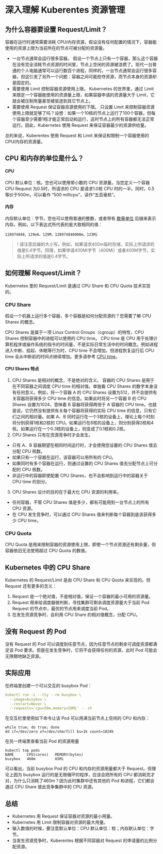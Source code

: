 # 深入理解 Kuberentes 资源管理

## 为什么容器要设置 Request/Limit？

容器在运行时通常需要消耗 CPU/内存资源，假设没有任何配置的情况下，容器能使用的资源上限为当前所在的节点可被分配的资源量。
- 一台节点通常会运行很多容器。
假设一个节点上只有一个容器，那么这个容器在没有完全消耗节点资源的时间里，节点上空闲的资源被浪费了。现代一台普通的个人电脑通常可以运行数百个进程，同样的，一台节点通常会运行很多容器，但这引发了另外一个问题：容器之间可能抢夺资源，而节点本身的资源却是固定的。
- 需要使用 Limit 控制容器资源使用上限。
 Kubernetes 的世界里，通过 Limit 来限定一个容器能使用的资源量上限，如果容器申请的资源量大于 Limit，它就会被压制用量甚至被驱逐到其它节点上。
- 需要使用 Request 保证容器资源使用的下限。
只设置 Limit 来控制容器资源使用上限就足够了吗？设想：如果一个10核的节点上运行了100个容器，但每个容器至少需要1核才能正常启动和运行，这时节点上的所有容器都无法正常运行。因此，Kubernetes 使用 Request 来保证容器最少的资源供给量。

总的来说，Kuberentes 使用 Request 和 Limit 来保证和限制一个容器使用的 CPU/内存的资源量。

## CPU 和内存的单位是什么？
#### CPU
CPU 默认单位：核。您也可以使用带小数的 CPU 资源量。当您定义一个容器 CPU Request 为0.5时，所请求的 CPU 是请求1.0核 CPU 时的一半。同时，0.5等价于500m，可以看作 “500 millicpu”，读作“五百毫核”。

#### 内存
内存默认单位：字节。您也可以使用普通的整数，或者带有 [数量单位](https://kubernetes.io/zh-cn/docs/reference/kubernetes-api/common-definitions/quantity/) 后缀来表示内存。例如，以下表达式所代表的是大致相同的值：
```
128974848、129e6、129M、128974848000m、123Mi
```

>! 请注意后缀的大小写。例如，如果请求400m临时存储，实际上所请求的值是0.4字节。同理，如果申请400Mi字节（400Mi）或者400M字节，实际上所请求的值是0.4字节。 
>

## 如何理解 Request/Limit？

Kubernetes 里的 Request/Limit 是通过 CPU Share 和 CPU Quota 技术实现的。

### CPU Share

假设一个机器上运行多个容器，多个容器是如何分配资源的？您需要了解 CPU Shares 的概念。

CPU Shares 是属于一项 Linux Control Groups（cgroup）的特性，CPU Shares 控制容器中的进程可以使用的 CPU time。
CPU time 是 CPU 用于处理计算机程序或操作系统的指令的时间量，不是实际日常生活中的时间概念。例如进程进入中断、挂起、休眠等行为时，CPU time 不会增加，但进程恢复运行后 CPU time 会从中断前的时间点继续增加。更多请参考 [CPU time](https://en.wikipedia.org/wiki/CPU_time)。

#### CPU Shares 特点
1. CPU Shares 是相对的概念，不是绝对的含义。
容器的 CPU Shares 是用于在不同容器之间调度 CPU time 的相对值。单独看  CPU Shares  的数字本身没有任何意义。例如，将一个容器 A 的 CPU Shares 设置为512，并不会提供有关容器将获得多少 CPU time 的信息。如果此时将另一个容器 B 的  CPU Shares  设置为1024，意味着 B 容器将获得两倍于 A 容器的 CPU time。也就是说，它仍然没有提供有关每个容器将获得的实际 CPU time 的信息，只有它们之间的相对量。如果 A、B 同时运行在一个3核的设备上，理论上每个时刻将分别获得1核和2核的 CPU。如果运行在6核的设备上，则分别获得2核和4核。如果运行在一个0.3核的设备上，则变成了0.1核和0.2核。
2. CPU Shares 只有在资源竞争时才会发生。
  - 只有 A、B 容器期望在相同时间运行时，才会使用您设置的 CPU Shares 值去分配 CPU 核数。
  - 如果只有一个容器在运行，该容器可以用所有的 CPU。
  - 如果同时有多个容器在运行，则通过设置的 CPU Shares 值去分配节点上可分配的 CPU 核数。
  - 非运行中的容器即使配置 CPU Shares，也不会影响到运行中的容器关于 CPU time 的划分。
3. CPU Shares 设计的目的在于最大化 CPU 资源的利用率。
  - 任何容器，不管  CPU Shares 值是多少，都有可能用到一台节点上的所有 CPU 资源。
  - 在 CPU 发生竞争时，可以通过 CPU Shares 值来判断每个容器到底该获得多少 CPU time。

### CPU Quota

CPU Quota 是用来限制容器的资源使用上限，即使一个节点资源还有剩余量，但容器依旧无法使用超过 CPU Quota 的数值。

## Kubernetes 中的 CPU Share

Kubernetes 的 Request/Limit 是由 CPU Share 和 CPU Quota 来实现的。但 Request 还有更多的含义：

1. Request 是一个绝对值，不是相对值，保证一个容器的最小可用的资源量。
2. Request 用来给调度器做判断，寻找集群可剩余调度资源量大于当前 Pod Request 的节点中，最优的节点用来调度当前 Pod。
3. 在发生资源竞争时，会利用 CPU Share 的相对值概念，分配 CPU。

## 没有 Request 的 Pod

没有 Request 的 Pod 可以调度到任意节点，因为任意节点的剩余可调度资源都满足该 Pod 要求。但是在发生竞争时，它将不会获得任何的资源，此时 Pod 可能会无限期地缺乏资源。

## 实际应用

在终端里创建一个可以交互的 busybox Pod：

```yaml
kubectl run -i --tty --rm busybox \
  --image=busybox \
  --restart=Never \
  --requests='cpu=50m,memory=50Mi' -- sh
```

在交互栏里使用如下命令让该 Pod 可以用满当前节点上空闲的 CPU 和内存：

```shell
while true; do true; done
dd if=/dev/zero of=/dev/shm/fill bs=1k count=1024k
```

在另一终端里查看当前 Pod 的资源用量

```shell
kubectl top pods
NAME      CPU(cores)   MEMORY(bytes)
busybox   460m         65Mi
```

可以看出，当前 busybox Pod 的 CPU 和内存的资源用量都大于 Request。但理论上因为 busybox 运行的是无限循环的程序，应该会把所有的 CPU 都消耗完才对，为什么只消耗了460m？因为此时集群中还有其他的 Pod 和进程，它们都会通过 CPU Share 彼此竞争集群中的 CPU 资源。

## 总结

- Kubernetes 用 Request 保证容器对资源的最小用量。
- Kubernetes 用 Limit 限制容器对资源的最大用量。
- 输入数值的时候，要注意默认单位：CPU 默认单位：核；内存默认单位：字节。
- 当发生资源竞争时，Kuberentes 根据不同容器对 Request 的申请量的比例分配资源。



